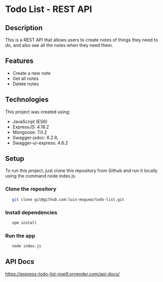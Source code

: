 # Todo List - REST API

## Description
This is a REST API that allows users to create notes of things they need to do, and also see all the notes when they need them.

## Features
* Create a new note
* Get all notes
* Delete notes

## Technologies
This project was created using:

* JavaScript (ES6)
* ExpressJS:  4.18.2
* Mongoose: 7.0.2
* Swagger-jsdoc: 6.2.8,
* Swagger-ui-express: 4.6.2

## Setup
To run this project, just clone this repository from Github and run it locally using the command node index.js.

### Clone the repository
```bash
   git clone git@github.com:luis-moguea/todo-list.git
```

### Install dependencies
```bash
   npm install
```

### Run the app
```bash
   node index.js
```

## API Docs

https://express-todo-list-noe9.onrender.com/api-docs/
